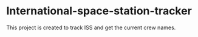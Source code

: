 # International-space-station-tracker
This project is created to track ISS and get the current crew names.
